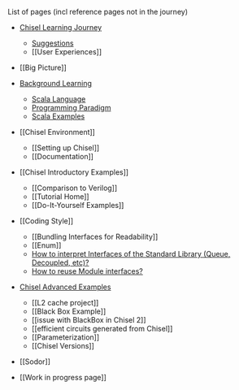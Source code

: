 List of pages (incl reference pages not in the journey)
* [Chisel Learning Journey](Learning-journey)
  * [Suggestions](Suggestions-for-improvement-to-Chisel-Learning-Journey)
  * [[User Experiences]]
* [[Big Picture]]
* [Background Learning](Prerequisites)
  * [Scala Language](Prerequisites#scala-language)
  * [Programming Paradigm](Prerequisites#programming-paradigm)
  * [Scala Examples](Prerequisites#scala-code-examples-to-improve-understanding-of-chisel-code)
* [[Chisel Environment]]
  * [[Setting up Chisel]]
  * [[Documentation]]
* [[Chisel Introductory Examples]]
  * [[Comparison to Verilog]]
  * [[Tutorial Home]]
  * [[Do-It-Yourself Examples]]
* [[Coding Style]]
  * [[Bundling Interfaces for Readability]]
  * [[Enum]]
  * [How to interpret Interfaces of the Standard Library (Queue, Decoupled, etc)?](How-to-interpret-Interfaces-of-the-Standard-Library)
  * [How to reuse Module interfaces?](How-to-reuse-Module-interfaces)
* [Chisel Advanced Examples](Advanced-Examples-of-Using-Chisel)
  * [[L2 cache project]]
  * [[Black Box Example]]
  * [[issue with BlackBox in Chisel 2]]
  * [[efficient circuits generated from Chisel]]
  * [[Parameterization]]
  * [[Chisel Versions]]
* [[Sodor]]

* [[Work in progress page]]